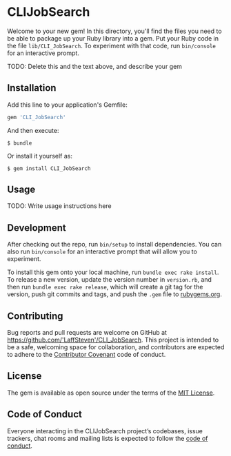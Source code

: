 # CLIJobSearch

Welcome to your new gem! In this directory, you'll find the files you need to be able to package up your Ruby library into a gem. Put your Ruby code in the file `lib/CLI_JobSearch`. To experiment with that code, run `bin/console` for an interactive prompt.

TODO: Delete this and the text above, and describe your gem

## Installation

Add this line to your application's Gemfile:

```ruby
gem 'CLI_JobSearch'
```

And then execute:

    $ bundle

Or install it yourself as:

    $ gem install CLI_JobSearch

## Usage

TODO: Write usage instructions here

## Development

After checking out the repo, run `bin/setup` to install dependencies. You can also run `bin/console` for an interactive prompt that will allow you to experiment.

To install this gem onto your local machine, run `bundle exec rake install`. To release a new version, update the version number in `version.rb`, and then run `bundle exec rake release`, which will create a git tag for the version, push git commits and tags, and push the `.gem` file to [rubygems.org](https://rubygems.org).

## Contributing

Bug reports and pull requests are welcome on GitHub at https://github.com/'LaffSteven'/CLI_JobSearch. This project is intended to be a safe, welcoming space for collaboration, and contributors are expected to adhere to the [Contributor Covenant](http://contributor-covenant.org) code of conduct.

## License

The gem is available as open source under the terms of the [MIT License](https://opensource.org/licenses/MIT).

## Code of Conduct

Everyone interacting in the CLIJobSearch project’s codebases, issue trackers, chat rooms and mailing lists is expected to follow the [code of conduct](https://github.com/'LaffSteven'/CLI_JobSearch/blob/master/CODE_OF_CONDUCT.md).

